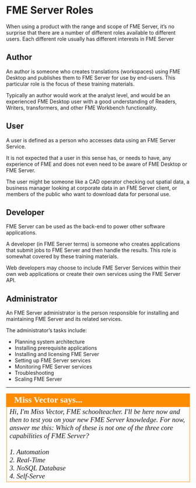 # FME Server Roles

When using a product with the range and scope of FME Server, it’s no surprise that there are a number of different roles available to different users. Each different role usually has different interests in FME Server

## Author ##

An author is someone who creates translations (workspaces) using FME Desktop and publishes them to FME Server for use by end-users. This particular role is the focus of these training materials.

Typically an author would work at the analyst level, and would be an experienced FME Desktop user with a good understanding of Readers, Writers, transformers, and other FME Workbench functionality.

## User ##

A user is defined as a person who accesses data using an FME Server Service.

It is not expected that a user in this sense has, or needs to have, any experience of FME and does not even need to be aware of FME Desktop or FME Server.

The user might be someone like a CAD operator checking out spatial data, a business manager looking at corporate data in an FME Server client, or members of the public who want to download data for personal use.

## Developer ##

FME Server can be used as the back-end to power other software applications.

A developer (in FME Server terms) is someone who creates applications that submit jobs to FME Server and then handle the results. This role is somewhat covered by these training materials.

Web developers may choose to include FME Server Services within their own web applications or create their own services using the FME Server API.

## Administrator ##

An FME Server administrator is the person responsible for installing and maintaining FME Server and its related services.

The administrator’s tasks include:

- Planning system architecture
- Installing prerequisite applications
- Installing and licensing FME Server
- Setting up FME Server services
- Monitoring FME Server services
- Troubleshooting
- Scaling FME Server

---

<!--Person X Says Section-->

<table style="border-spacing: 0px">
<tr>
<td style="vertical-align:middle;background-color:darkorange;border: 2px solid darkorange">
<i class="fa fa-quote-left fa-lg fa-pull-left fa-fw" style="color:white;padding-right: 12px;vertical-align:text-top"></i>
<span style="color:white;font-size:x-large;font-weight: bold;font-family:serif">Miss Vector says...</span>
</td>
</tr>

<tr>
<td style="border: 1px solid darkorange">
<span style="font-family:serif; font-style:italic; font-size:larger">
Hi, I'm Miss Vector, FME schoolteacher. I'll be here now and then to test you on your new FME Server knowledge. For now, answer me this: Which of these is not one of the three core capabilities of FME Server?
<br><br>1. Automation
<br>2. Real-Time
<br>3. NoSQL Database
<br>4. Self-Serve
</span>
</td>
</tr>
</table>